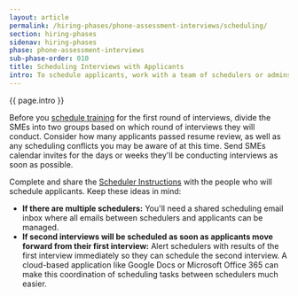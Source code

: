```yaml
---
layout: article
permalink: /hiring-phases/phone-assessment-interviews/scheduling/
section: hiring-phases
sidenav: hiring-phases
phase: phone-assessment-interviews
sub-phase-order: 010
title: Scheduling Interviews with Applicants
intro: To schedule applicants, work with a team of schedulers or admins who can coordinate SME schedules and applicant availabilities.
---
```


<p class="usa-intro">
  {{ page.intro }}
</p>

Before you [schedule training](training.md) for the first round of interviews, divide the SMEs into two groups based on which round of interviews they will conduct. Consider how many applicants passed resume review, as well as any scheduling conflicts you may be aware of at this time. Send SMEs calendar invites for the days or weeks they'll be conducting interviews as soon as possible.

Complete and share the <a href="{{site.baseurl}}/toolkit/phone-assessment-interviews/interview-scheduling-instructions/">Scheduler Instructions</a> with the people who will schedule applicants. Keep these ideas in mind:

- **If there are multiple schedulers:** You'll need a shared scheduling email inbox where all emails between schedulers and applicants can be managed.
- **If second interviews will be scheduled as soon as applicants move forward from their first interview:** Alert schedulers with results of the first interview immediately so they can schedule the second interview. A cloud-based application like Google Docs or Microsoft Office 365 can make this coordination of scheduling tasks between schedulers much easier.
